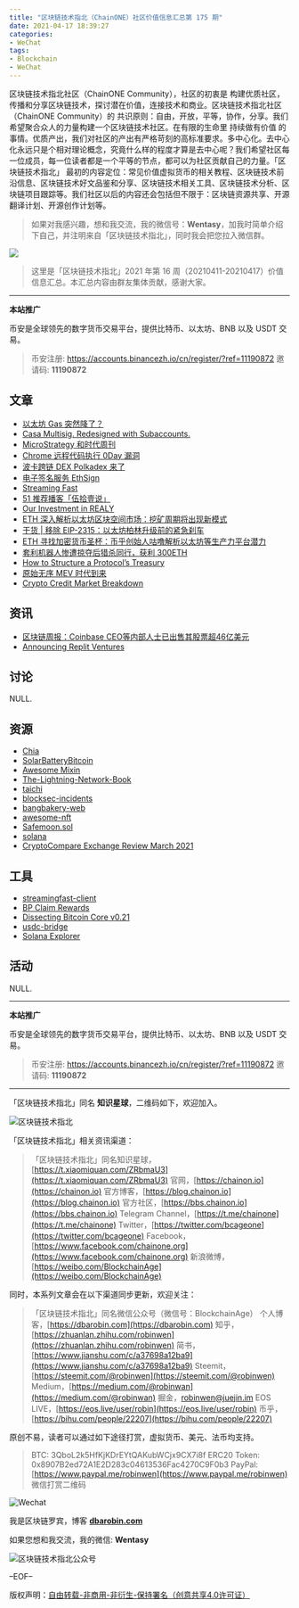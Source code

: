 ```yaml
---
title: "区块链技术指北（ChainONE）社区价值信息汇总第 175 期"
date: 2021-04-17 18:39:27
categories:
- WeChat
tags:
- Blockchain
- WeChat
---
```

区块链技术指北社区（ChainONE Community），社区的初衷是 构建优质社区，传播和分享区块链技术，探讨潜在价值，连接技术和商业。区块链技术指北社区（ChainONE Community）的 共识原则：自由，开放，平等，协作，分享。我们希望聚合众人的力量构建一个区块链技术社区。在有限的生命里 持续做有价值 的事情。优质产出，我们对社区的产出有严格苛刻的高标准要求。多中心化。去中心化永远只是个相对理论概念，究竟什么样的程度才算是去中心呢？我们希望社区每一位成员，每一位读者都是一个平等的节点，都可以为社区贡献自己的力量。「区块链技术指北」 最初的内容定位：常见价值虚拟货币的相关教程、区块链技术前沿信息、区块链技术好文品鉴和分享、区块链技术相关工具、区块链技术分析、区块链项目跟踪等。我们社区以后的内容还会包括但不限于：区块链资源共享、开源翻译计划、开源创作计划等。
<!-- more -->

> 如果对我感兴趣，想和我交流，我的微信号：**Wentasy**，加我时简单介绍下自己，并注明来自「区块链技术指北」，同时我会把您拉入微信群。

![](https://cdn.dbarobin.com/EFxCQjC.png)

> 这里是「区块链技术指北」2021 年第 16 周（20210411-20210417）价值信息汇总。本汇总内容由群友集体贡献，感谢大家。

***

**本站推广**

币安是全球领先的数字货币交易平台，提供比特币、以太坊、BNB 以及 USDT 交易。

> 币安注册: https://accounts.binancezh.io/cn/register/?ref=11190872
> 邀请码: **11190872**

## 文章

* [以太坊 Gas 突然降了？](https://bbs.chainon.io/d/7504)
* [Casa Multisig. Redesigned with Subaccounts.](https://bbs.chainon.io/d/7507)
* [MicroStrategy 和时代周刊](https://bbs.chainon.io/d/7508)
* [Chrome 远程代码执行 0Day 漏洞](https://bbs.chainon.io/d/7509)
* [波卡跨链 DEX Polkadex 来了](https://bbs.chainon.io/d/7510)
* [电子签名服务 EthSign](https://bbs.chainon.io/d/7511)
* [Streaming Fast](https://bbs.chainon.io/d/7512)
* [51 推荐播客「伍拾壹说」](https://bbs.chainon.io/d/7513)
* [Our Investment in REALY](https://bbs.chainon.io/d/7514)
* [ETH 深入解析以太坊区块空间市场：挖矿周期将出现新模式](https://bbs.chainon.io/d/7530)
* [干货 | 移除 EIP-2315：以太坊柏林升级前的紧急刹车](https://bbs.chainon.io/d/7531)
* [ETH 寻找加密货币圣杯：币乎创始人咕噜解析以太坊等生产力平台潜力](https://bbs.chainon.io/d/7532)
* [套利机器人惨遭掠夺后猎杀同行，获利 300ETH](https://bbs.chainon.io/d/7533)
* [How to Structure a Protocol’s Treasury](https://bbs.chainon.io/d/7534)
* [原始无序 MEV 时代到来](https://bbs.chainon.io/d/7535)
* [Crypto Credit Market Breakdown](https://bbs.chainon.io/d/7536)

## 资讯

* [区块链周报：Coinbase CEO等内部人士已出售其股票超46亿美元](https://bbs.chainon.io/d/7515)
* [Announcing Replit Ventures](https://bbs.chainon.io/d/7516)

## 讨论

NULL.

## 资源

* [Chia](https://bbs.chainon.io/d/7506)
* [SolarBatteryBitcoin](https://bbs.chainon.io/d/7518)
* [Awesome Mixin](https://bbs.chainon.io/d/7519)
* [The-Lightning-Network-Book](https://bbs.chainon.io/d/7520)
* [taichi](https://bbs.chainon.io/d/7521)
* [blocksec-incidents](https://bbs.chainon.io/d/7522)
* [bangbakery-web](https://bbs.chainon.io/d/7526)
* [awesome-nft](https://bbs.chainon.io/d/7527)
* [Safemoon.sol](https://bbs.chainon.io/d/7528)
* [solana](https://bbs.chainon.io/d/7529)
* [CryptoCompare Exchange Review March 2021](https://bbs.chainon.io/d/7537)

## 工具

* [streamingfast-client](https://bbs.chainon.io/d/7505)
* [BP Claim Rewards](https://bbs.chainon.io/d/7517)
* [Dissecting Bitcoin Core v0.21](https://bbs.chainon.io/d/7523)
* [usdc-bridge](https://bbs.chainon.io/d/7524)
* [Solana Explorer](https://bbs.chainon.io/d/7525)

## 活动

NULL.

***

**本站推广**

币安是全球领先的数字货币交易平台，提供比特币、以太坊、BNB 以及 USDT 交易。

> 币安注册: https://accounts.binancezh.io/cn/register/?ref=11190872
> 邀请码: **11190872**

***

「区块链技术指北」同名 **知识星球**，二维码如下，欢迎加入。

![区块链技术指北](https://cdn.dbarobin.com/3YzonTR.png)

「区块链技术指北」相关资讯渠道：

> 「区块链技术指北」同名知识星球，[https://t.xiaomiquan.com/ZRbmaU3](https://t.xiaomiquan.com/ZRbmaU3)
> 官网，[https://chainon.io](https://chainon.io)
> 官方博客，[https://blog.chainon.io](https://blog.chainon.io)
> 官方社区，[https://bbs.chainon.io](https://bbs.chainon.io)
> Telegram Channel，[https://t.me/chainone](https://t.me/chainone)
> Twitter，[https://twitter.com/bcageone](https://twitter.com/bcageone)
> Facebook，[https://www.facebook.com/chainone.org](https://www.facebook.com/chainone.org)
> 新浪微博，[https://weibo.com/BlockchainAge](https://weibo.com/BlockchainAge)

同时，本系列文章会在以下渠道同步更新，欢迎关注：

> 「区块链技术指北」同名微信公众号（微信号：BlockchainAge）
> 个人博客，[https://dbarobin.com](https://dbarobin.com)
> 知乎，[https://zhuanlan.zhihu.com/robinwen](https://zhuanlan.zhihu.com/robinwen)
> 简书，[https://www.jianshu.com/c/a37698a12ba9](https://www.jianshu.com/c/a37698a12ba9)
> Steemit，[https://steemit.com/@robinwen](https://steemit.com/@robinwen)
> Medium，[https://medium.com/@robinwan](https://medium.com/@robinwan)
> 掘金，[robinwen@juejin.im](https://juejin.im/user/5673ccae60b2260ee435f89a/posts)
> EOS LIVE，[https://eos.live/user/robin](https://eos.live/user/robin)
> 币乎，[https://bihu.com/people/22207](https://bihu.com/people/22207)

原创不易，读者可以通过如下途径打赏，虚拟货币、美元、法币均支持。

> BTC: 3QboL2k5HfKjKDrEYtQAKubWCjx9CX7i8f
> ERC20 Token: 0x8907B2ed72A1E2D283c04613536Fac4270C9F0b3
> PayPal: [https://www.paypal.me/robinwen](https://www.paypal.me/robinwen)
> 微信打赏二维码

![Wechat](https://cdn.dbarobin.com/SzoNl5b.jpg)

我是区块链罗宾，博客 **[dbarobin.com](https://dbarobin.com/)**

如果您想和我交流，我的微信: **Wentasy**

![区块链技术指北公众号](https://cdn.dbarobin.com/w0wignb.png)

–EOF–

版权声明：[自由转载-非商用-非衍生-保持署名（创意共享4.0许可证）](http://creativecommons.org/licenses/by-nc-nd/4.0/deed.zh)